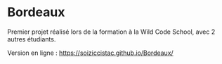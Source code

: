 # Bordeaux

Premier projet réalisé lors de la formation à la Wild Code School, avec 2 autres étudiants.

Version en ligne : https://soiziccistac.github.io/Bordeaux/
